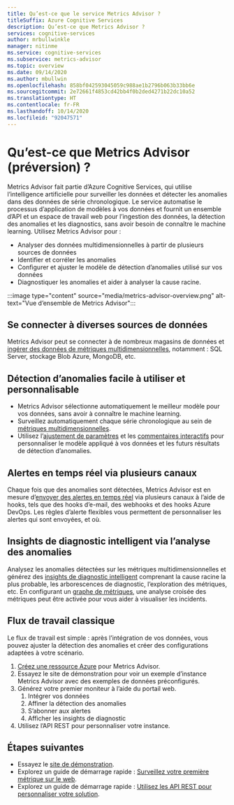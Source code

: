 ```yaml
---
title: Qu’est-ce que le service Metrics Advisor ?
titleSuffix: Azure Cognitive Services
description: Qu’est-ce que Metrics Advisor ?
services: cognitive-services
author: mrbullwinkle
manager: nitinme
ms.service: cognitive-services
ms.subservice: metrics-advisor
ms.topic: overview
ms.date: 09/14/2020
ms.author: mbullwin
ms.openlocfilehash: 858bf042593045059c988ae1b2796b063b33bb6e
ms.sourcegitcommit: 2e72661f4853cd42bb4f0b2ded4271b22dc10a52
ms.translationtype: HT
ms.contentlocale: fr-FR
ms.lasthandoff: 10/14/2020
ms.locfileid: "92047571"
---
```

# <a name="what-is-metrics-advisor-preview"></a>Qu’est-ce que Metrics Advisor (préversion) ? 

Metrics Advisor fait partie d’Azure Cognitive Services, qui utilise l’intelligence artificielle pour surveiller les données et détecter les anomalies dans des données de série chronologique. Le service automatise le processus d’application de modèles à vos données et fournit un ensemble d’API et un espace de travail web pour l’ingestion des données, la détection des anomalies et les diagnostics, sans avoir besoin de connaître le machine learning. Utilisez Metrics Advisor pour :

* Analyser des données multidimensionnelles à partir de plusieurs sources de données 
* Identifier et corréler les anomalies
* Configurer et ajuster le modèle de détection d’anomalies utilisé sur vos données
* Diagnostiquer les anomalies et aider à analyser la cause racine. 

:::image type="content" source="media/metrics-advisor-overview.png" alt-text="Vue d’ensemble de Metrics Advisor":::

## <a name="connect-to-a-variety-of-data-sources"></a>Se connecter à diverses sources de données

Metrics Advisor peut se connecter à de nombreux magasins de données et [ingérer des données de métriques multidimensionnelles](how-tos/onboard-your-data.md), notamment : SQL Server, stockage Blob Azure, MongoDB, etc. 

## <a name="easy-to-use-and-customizable-anomaly-detection"></a>Détection d’anomalies facile à utiliser et personnalisable

* Metrics Advisor sélectionne automatiquement le meilleur modèle pour vos données, sans avoir à connaître le machine learning. 
* Surveillez automatiquement chaque série chronologique au sein de [métriques multidimensionnelles](glossary.md#multi-dimensional-metric).
* Utilisez l’[ajustement de paramètres](how-tos/configure-metrics.md) et les [commentaires interactifs](how-tos/anomaly-feedback.md) pour personnaliser le modèle appliqué à vos données et les futurs résultats de détection d’anomalies.


## <a name="real-time-alerts-through-multiple-channels"></a>Alertes en temps réel via plusieurs canaux

Chaque fois que des anomalies sont détectées, Metrics Advisor est en mesure d’[envoyer des alertes en temps réel](how-tos/alerts.md) via plusieurs canaux à l’aide de hooks, tels que des hooks d’e-mail, des webhooks et des hooks Azure DevOps. Les règles d’alerte flexibles vous permettent de personnaliser les alertes qui sont envoyées, et où.

## <a name="smart-diagnostic-insights-by-analyzing-anomalies"></a>Insights de diagnostic intelligent via l’analyse des anomalies

Analysez les anomalies détectées sur les métriques multidimensionnelles et générez des [insights de diagnostic intelligent](how-tos/diagnose-incident.md) comprenant la cause racine la plus probable, les arborescences de diagnostic, l’exploration des métriques, etc. En configurant un [graphe de métriques](how-tos/metrics-graph.md), une analyse croisée des métriques peut être activée pour vous aider à visualiser les incidents.


## <a name="typical-workflow"></a>Flux de travail classique

Le flux de travail est simple : après l’intégration de vos données, vous pouvez ajuster la détection des anomalies et créer des configurations adaptées à votre scénario.

1. [Créez une ressource Azure](../cognitive-services-apis-create-account.md) pour Metrics Advisor. 
2. Essayez le site de démonstration pour voir un exemple d’instance Metrics Advisor avec des exemples de données préconfigurés. 
3. Générez votre premier moniteur à l’aide du portail web.
    1. Intégrer vos données
    2. Affiner la détection des anomalies
    3. S’abonner aux alertes
    4. Afficher les insights de diagnostic
1. Utilisez l’API REST pour personnaliser votre instance.

## <a name="next-steps"></a>Étapes suivantes

* Essayez le [site de démonstration](quickstarts/explore-demo.md).
* Explorez un guide de démarrage rapide : [Surveillez votre première métrique sur le web](quickstarts/web-portal.md).
* Explorez un guide de démarrage rapide : [Utilisez les API REST pour personnaliser votre solution](quickstarts/rest-api.md).
